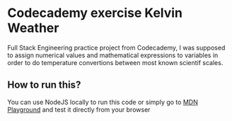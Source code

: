 # Codecademy exercise Kelvin Weather
Full Stack Engineering practice project from Codecademy, I was supposed to assign numerical values and mathematical expressions to variables in order to do temperature convertions between most known scientif scales.

## How to run this?
You can use NodeJS locally to run this code or simply go to [MDN Playground](https://developer.mozilla.org/en-US/play) and test it directly from your browser

